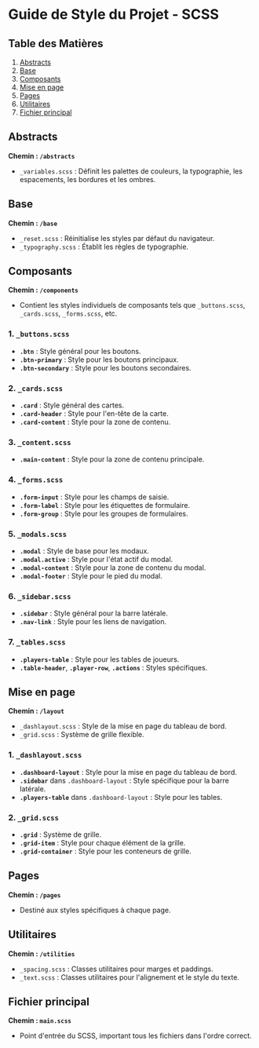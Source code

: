 # Guide de Style du Projet - SCSS

## Table des Matières
1. [Abstracts](#abstracts)
2. [Base](#base)
3. [Composants](#composants)
4. [Mise en page](#mise-en-page)
5. [Pages](#pages)
6. [Utilitaires](#utilitaires)
7. [Fichier principal](#fichier-principal)

## Abstracts
**Chemin : `/abstracts`**
- `_variables.scss` : Définit les palettes de couleurs, la typographie, les espacements, les bordures et les ombres.

## Base
**Chemin : `/base`**
- `_reset.scss` : Réinitialise les styles par défaut du navigateur.
- `_typography.scss` : Établit les règles de typographie.

## Composants
**Chemin : `/components`**
- Contient les styles individuels de composants tels que `_buttons.scss`, `_cards.scss`, `_forms.scss`, etc.

### 1. `_buttons.scss`
- **`.btn`** : Style général pour les boutons.
- **`.btn-primary`** : Style pour les boutons principaux.
- **`.btn-secondary`** : Style pour les boutons secondaires.

### 2. `_cards.scss`
- **`.card`** : Style général des cartes.
- **`.card-header`** : Style pour l'en-tête de la carte.
- **`.card-content`** : Style pour la zone de contenu.

### 3. `_content.scss`
- **`.main-content`** : Style pour la zone de contenu principale.

### 4. `_forms.scss`
- **`.form-input`** : Style pour les champs de saisie.
- **`.form-label`** : Style pour les étiquettes de formulaire.
- **`.form-group`** : Style pour les groupes de formulaires.

### 5. `_modals.scss`
- **`.modal`** : Style de base pour les modaux.
- **`.modal.active`** : Style pour l'état actif du modal.
- **`.modal-content`** : Style pour la zone de contenu du modal.
- **`.modal-footer`** : Style pour le pied du modal.

### 6. `_sidebar.scss`
- **`.sidebar`** : Style général pour la barre latérale.
- **`.nav-link`** : Style pour les liens de navigation.

### 7. `_tables.scss`
- **`.players-table`** : Style pour les tables de joueurs.
- **`.table-header`**, **`.player-row`**, **`.actions`** : Styles spécifiques.

## Mise en page
**Chemin : `/layout`**
- `_dashlayout.scss` : Style de la mise en page du tableau de bord.
- `_grid.scss` : Système de grille flexible.

### 1. `_dashlayout.scss`
- **`.dashboard-layout`** : Style pour la mise en page du tableau de bord.
- **`.sidebar`** dans `.dashboard-layout` : Style spécifique pour la barre latérale.
- **`.players-table`** dans `.dashboard-layout` : Style pour les tables.

### 2. `_grid.scss`
- **`.grid`** : Système de grille.
- **`.grid-item`** : Style pour chaque élément de la grille.
- **`.grid-container`** : Style pour les conteneurs de grille.

## Pages
**Chemin : `/pages`**
- Destiné aux styles spécifiques à chaque page.

## Utilitaires
**Chemin : `/utilities`**
- `_spacing.scss` : Classes utilitaires pour marges et paddings.
- `_text.scss` : Classes utilitaires pour l'alignement et le style du texte.

## Fichier principal
**Chemin : `main.scss`**
- Point d'entrée du SCSS, important tous les fichiers dans l'ordre correct.
